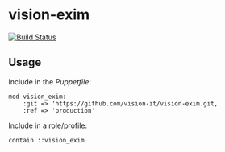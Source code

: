 # vision-exim

[![Build Status](https://travis-ci.com/vision-it/vision-exim.svg?branch=production)](https://travis-ci.com/vision-it/vision-exim)

## Usage

Include in the *Puppetfile*:

```
mod vision_exim:
    :git => 'https://github.com/vision-it/vision-exim.git,
    :ref => 'production'
```

Include in a role/profile:

```puppet
contain ::vision_exim
```
